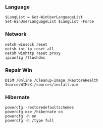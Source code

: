 ### Language

```shell
$LangList = Get-WinUserLanguageList
Set-WinUserLanguageList $LangList -Force
```

### Network

```shell
netsh winsock reset
netsh int ip reset all
netsh winhttp reset proxy
ipconfig /flushdns
```

### Repair Win

```shell
DISM /Online /Cleanup-Image /RestoreHealth Source:WIM:X:/sources/install.wim
```

### Hibernate

```shell
powercfg -restoredefaultschemes
powercfg.exe /hibernate on
powercfg -h on
powercfg -h /type full
```
